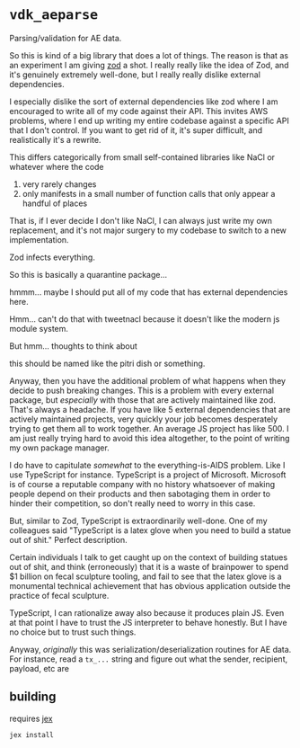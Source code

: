 # `vdk_aeparse`

Parsing/validation for AE data.

So this is kind of a big library that does a lot of things.  The reason is that
as an experiment I am giving [zod][z] a shot.  I really really like the idea of
Zod, and it's genuinely extremely well-done, but I really really dislike
external dependencies.

I especially dislike the sort of external dependencies like zod where I am
encouraged to write all of my code against their API.  This invites AWS
problems, where I end up writing my entire codebase against a specific API
that I don't control.  If you want to get rid of it, it's super difficult, and
realistically it's a rewrite.

This differs categorically from small self-contained libraries like NaCl or
whatever where the code

1. very rarely changes
2. only manifests in a small number of function calls that only appear a handful of places

That is, if I ever decide I don't like NaCl, I can always just write my own
replacement, and it's not major surgery to my codebase to switch to a new
implementation.

Zod infects everything.

So this is basically a quarantine package...

hmmm... maybe I should put all of my code that has external dependencies here.

Hmm... can't do that with tweetnacl because it doesn't like the modern js
module system.

But hmm... thoughts to think about

this should be named like the pitri dish or something.

Anyway, then you have the additional problem of what happens when they decide
to push breaking changes.  This is a problem with every external package, but
*especially* with those that are actively maintained like zod. That's always a
headache.  If you have like 5 external dependencies that are actively
maintained projects, very quickly your job becomes desperately trying to get
them all to work together.  An average JS project has like 500.  I am just
really trying hard to avoid this idea altogether, to the point of writing my
own package manager.

I do have to capitulate *somewhat* to the everything-is-AIDS problem. Like I
use TypeScript for instance. TypeScript is a project of Microsoft. Microsoft is
of course a reputable company with no history whatsoever of making people
depend on their products and then sabotaging them in order to hinder their
competition, so don't really need to worry in this case.

But, similar to Zod, TypeScript is extraordinarily well-done.  One of my
colleagues said "TypeScript is a latex glove when you need to build a statue
out of shit."  Perfect description.

Certain individuals I talk to get caught up on the context of building statues
out of shit, and think (erroneously) that it is a waste of brainpower to spend
$1 billion on fecal sculpture tooling, and fail to see that the latex glove is
a monumental technical achievement that has obvious application outside the
practice of fecal sculpture.

TypeScript, I can rationalize away also because it produces plain JS.  Even at
that point I have to trust the JS interpreter to behave honestly.  But I have
no choice but to trust such things.

Anyway, *originally* this was serialization/deserialization routines for AE
data. For instance, read a `tx_...` string and figure out what the sender,
recipient, payload, etc are

[z]: https://github.com/colinhacks/zod/blob/481c9ba1932203777f6fe9497bb2a8a1d33c620e/README.md#basic-usage


## building

requires [jex](../../utils/jex/)

```
jex install
```
